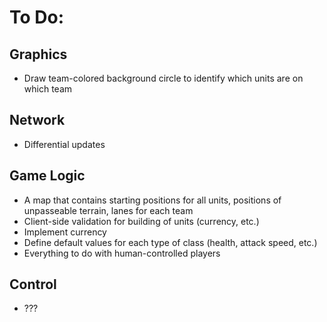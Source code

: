 To Do:
======

Graphics
--------
* Draw team-colored background circle to identify which units are on which team

Network
-------
* Differential updates

Game Logic
----------
* A map that contains starting positions for all units, positions of unpasseable terrain, lanes for each team
* Client-side validation for building of units (currency, etc.)
* Implement currency
* Define default values for each type of class (health, attack speed, etc.)
* Everything to do with human-controlled players

Control
-------
* ???
